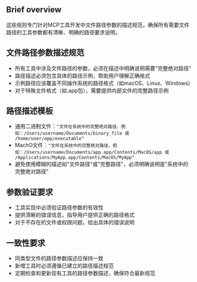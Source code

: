 ## Brief overview
这些规则专门针对MCP工具开发中文件路径参数的描述规范，确保所有需要文件路径的工具参数都有清晰、明确的路径要求说明。

## 文件路径参数描述规范
- 所有工具中涉及文件路径的参数，必须在描述中明确说明需要"完整绝对路径"
- 路径描述必须包含具体的路径示例，帮助用户理解正确格式
- 示例路径应该覆盖不同操作系统的路径格式（如macOS、Linux、Windows）
- 对于特殊文件格式（如.app包），需要提供内部文件的完整路径示例

## 路径描述模板
- 通用二进制文件：`"文件在系统中的完整绝对路径，例如：/Users/username/Documents/binary_file 或 /home/user/app/executable"`
- MachO文件：`"文件在系统中的完整绝对路径，例如：/Users/username/Documents/app.app/Contents/MacOS/app 或 /Applications/MyApp.app/Contents/MacOS/MyApp"`
- 避免使用模糊的描述如"文件路径"或"完整路径"，必须明确说明是"系统中的完整绝对路径"

## 参数验证要求
- 工具实现中必须验证路径参数的有效性
- 提供清晰的错误信息，指导用户提供正确的路径格式
- 对于不存在的文件或权限问题，给出具体的错误说明

## 一致性要求
- 同类型文件的路径参数描述应保持一致
- 新增工具时必须遵循已建立的路径描述规范
- 定期检查和更新现有工具的路径参数描述，确保符合最新规范
